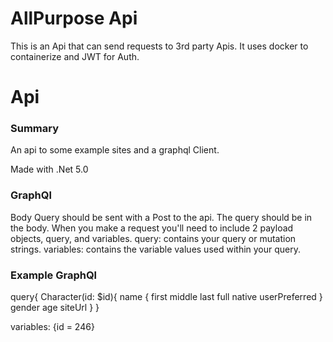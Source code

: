 # AllPurpose Api 
This is an Api that can send requests to 3rd party Apis. It uses docker to containerize and JWT for Auth.

# Api

### Summary
An api to some example sites and a graphql Client.

Made with .Net 5.0



### GraphQl
Body Query should be sent with a Post to the api. The query should be in the body. 
When you make a request you'll need to include 2 payload objects, query, and variables.
query: contains your query or mutation strings.
variables: contains the variable values used within your query.

### Example GraphQl
query{
  Character(id: $id){
    name {
      first
      middle
      last
      full
      native
      userPreferred
    }
    gender
    age
    siteUrl
  }
}

variables: {id = 246}

